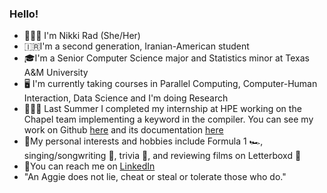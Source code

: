 ### Hello!
- 🙋🏻‍♀️ I'm Nikki Rad (She/Her)
- 🇮🇷I'm a second generation, Iranian-American student
- 🎓I'm a Senior Computer Science major and Statistics minor at Texas A&M University
- 🖥 I'm currently taking courses in Parallel Computing, Computer-Human Interaction, Data Science and I'm doing Research 
- 👩🏻‍💻 Last Summer I completed my internship at HPE working on the Chapel team implementing a keyword in the compiler. You can see my work on Github [here](https://github.com/search?q=org%3Achapel-lang+nikki&type=commits) and its documentation [here](https://chapel-lang.org/docs/developer/bestPractices/Unstable.html?)
- 🤍My personal interests and hobbies include Formula 1 🏎, singing/songwriting 🎤, trivia 🧩, and reviewing films on Letterboxd 🎥
- 💬You can reach me on [LinkedIn](https://www.linkedin.com/in/nikki-rad/)
- "An Aggie does not lie, cheat or steal or tolerate those who do."




<!--
**nikkirad/nikkirad** is a ✨ _special_ ✨ repository because its `README.md` (this file) appears on your GitHub profile.

Here are some ideas to get you started:

- 🔭 I’m currently working on ...
- 🌱 I’m currently learning ...
- 👯 I’m looking to collaborate on ...
- 🤔 I’m looking for help with ...
- 💬 Ask me about ...
- 📫 How to reach me: ...
- 😄 Pronouns: ...
- ⚡ Fun fact: ...
-->
